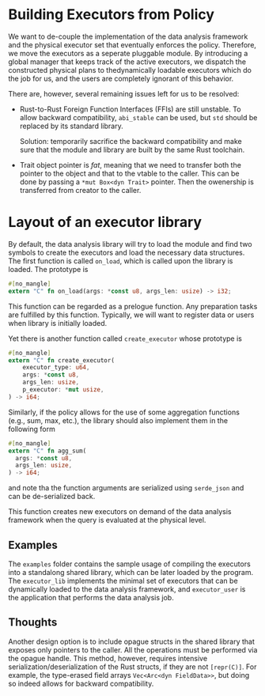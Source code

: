 # Building Executors from Policy

We want to de-couple the implementation of the data analysis framework and the physical executor set that eventually enforces the policy. Therefore, we move the executors as a seperate pluggable module. By introducing a global manager that keeps track of the active executors, we dispatch the constructed physical plans to thedynamically loadable executors which do the job for us, and the users are completely ignorant of this behavior.

There are, however, several remaining issues left for us to be resolved:

* Rust-to-Rust Foreign Function Interfaces (FFIs) are still unstable. To allow backward compatibility, `abi_stable` can be used, but `std` should be replaced by its standard library.

  Solution: temporarily sacrifice the backward compatibility and make sure that the module and library are built by the same Rust toolchain.
* Trait object pointer is *fat*, meaning that we need to transfer both the pointer to the object and that to the vtable to the caller. This can be done by passing a `*mut Box<dyn Trait>` pointer. Then the owenership is transferred from creator to the caller.

# Layout of an executor library

By default, the data analysis library will try to load the module and find two symbols to create the executors and load the necessary data structures. The first function is called `on_load`, which is called upon the library is loaded. The prototype is

```rust
#[no_mangle]
extern "C" fn on_load(args: *const u8, args_len: usize) -> i32;
```

This function can be regarded as a prelogue function. Any preparation tasks are fulfilled by this function. Typically, we will want to register data or users when library is initially loaded.

Yet there is another function called `create_executor` whose prototype is

```rust
#[no_mangle]
extern "C" fn create_executor(
    executor_type: u64,
    args: *const u8,
    args_len: usize,
    p_executor: *mut usize,
) -> i64;
```

Similarly, if the policy allows for the use of some aggregation functions (e.g., sum, max, etc.), the library should also implement them in the following form

```rust
#[no_mangle]
extern "C" fn agg_sum(
  args: *const u8,
  args_len: usize,
) -> i64;
```
and note tha the function arguments are serialized using `serde_json` and can be de-serialized back.

This function creates new executors on demand of the data analysis framework when the query is evaluated at the physical level.

## Examples

The `examples` folder contains the sample usage of compiling the executors into a standalong shared library, which can be later loaded by the program. The `executor_lib` implements the minimal set of executors that can be dynamically loaded to the data analysis framework, and `executor_user` is the application that performs the data analysis job.

## Thoughts

Another design option is to include opague structs in the shared library that exposes only pointers to the caller. All the operations must be performed via the opague handle. This method, however, requires intensive serialization/deserialization of the Rust structs, if they are not `[repr(C)]`. For example, the type-erased field arrays `Vec<Arc<dyn FieldData>>`, but doing so indeed allows for backward compatibility.
